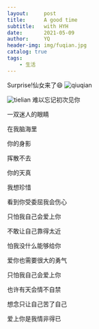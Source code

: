 ```yaml
---
layout:     post
title:      A good time
subtitle:   with HYH
date:       2021-05-09
author:     YQ
header-img: img/fuqian.jpg
catalog: true
tags:
    - 生活
---
```

Surprise!仙女来了😄
![qiuqian](https://i.niupic.com/images/2021/05/09/9hg2.jpg)

![tielian](https://i.niupic.com/images/2021/05/09/9hg1.jpg)
难以忘记初次见你

一双迷人的眼睛

在我脑海里

你的身影

挥散不去

你的天真

我想珍惜

看到你受委屈我会伤心

只怕我自己会爱上你

不敢让自己靠得太近

怕我没什么能够给你

爱你也需要很大的勇气

只怕我自己会爱上你

也许有天会情不自禁

想念只让自己苦了自己

爱上你是我情非得已
